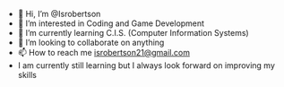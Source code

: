 - 👋 Hi, I’m @Isrobertson
- 👀 I’m interested in Coding and Game Development
- 🌱 I’m currently learning C.I.S. (Computer Information Systems)
- 💞️ I’m looking to collaborate on anything
- 📫 How to reach me isrobertson21@gmail.com
- I am currently still learning but I always look forward on improving my skills
<!---
Isrobertson/Isrobertson is a ✨ special ✨ repository because its `README.md` (this file) appears on your GitHub profile.
You can click the Preview link to take a look at your changes.
--->
